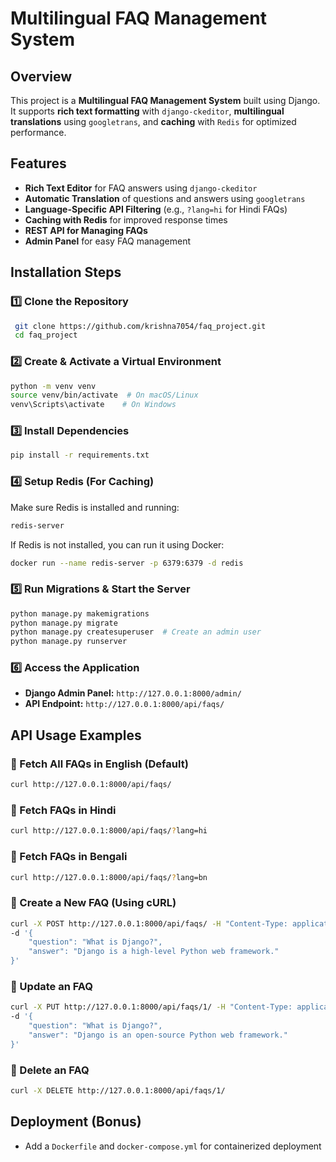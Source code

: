 # Multilingual FAQ Management System

## Overview

This project is a **Multilingual FAQ Management System** built using Django. It supports **rich text formatting** with `django-ckeditor`, **multilingual translations** using `googletrans`, and **caching** with `Redis` for optimized performance.

## Features

- **Rich Text Editor** for FAQ answers using `django-ckeditor`
- **Automatic Translation** of questions and answers using `googletrans`
- **Language-Specific API Filtering** (e.g., `?lang=hi` for Hindi FAQs)
- **Caching with Redis** for improved response times
- **REST API for Managing FAQs**
- **Admin Panel** for easy FAQ management

## Installation Steps

### 1️⃣ Clone the Repository

```bash
 git clone https://github.com/krishna7054/faq_project.git
 cd faq_project
```

### 2️⃣ Create & Activate a Virtual Environment

```bash
python -m venv venv
source venv/bin/activate  # On macOS/Linux
venv\Scripts\activate    # On Windows
```

### 3️⃣ Install Dependencies

```bash
pip install -r requirements.txt
```

### 4️⃣ Setup Redis (For Caching)

Make sure Redis is installed and running:

```bash
redis-server
```

If Redis is not installed, you can run it using Docker:

```bash
docker run --name redis-server -p 6379:6379 -d redis
```

### 5️⃣ Run Migrations & Start the Server

```bash
python manage.py makemigrations
python manage.py migrate
python manage.py createsuperuser  # Create an admin user
python manage.py runserver
```

### 6️⃣ Access the Application

- **Django Admin Panel:** `http://127.0.0.1:8000/admin/`
- **API Endpoint:** `http://127.0.0.1:8000/api/faqs/`

## API Usage Examples

### 🔹 Fetch All FAQs in English (Default)

```bash
curl http://127.0.0.1:8000/api/faqs/
```

### 🔹 Fetch FAQs in Hindi

```bash
curl http://127.0.0.1:8000/api/faqs/?lang=hi
```

### 🔹 Fetch FAQs in Bengali

```bash
curl http://127.0.0.1:8000/api/faqs/?lang=bn
```

### 🔹 Create a New FAQ (Using cURL)

```bash
curl -X POST http://127.0.0.1:8000/api/faqs/ -H "Content-Type: application/json" \
-d '{
    "question": "What is Django?",
    "answer": "Django is a high-level Python web framework."
}'
```

### 🔹 Update an FAQ

```bash
curl -X PUT http://127.0.0.1:8000/api/faqs/1/ -H "Content-Type: application/json" \
-d '{
    "question": "What is Django?",
    "answer": "Django is an open-source Python web framework."
}'
```

### 🔹 Delete an FAQ

```bash
curl -X DELETE http://127.0.0.1:8000/api/faqs/1/
```

## Deployment (Bonus)

- Add a `Dockerfile` and `docker-compose.yml` for containerized deployment

